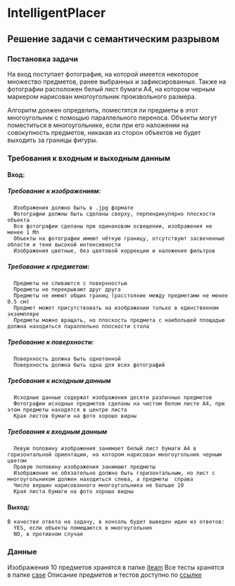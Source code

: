 # IntelligentPlacer
## Решение задачи с семантическим разрывом

### Постановка задачи

  На вход поступает фотография, на которой имеется некоторое множество предметов, ранее выбранных и зафиксированных. Также на фотографии расположен белый лист бумаги А4, на котором черным маркером нарисован многоугольник произвольного размера.

  Алгоритм должен определить, поместятся ли предметы в этот многоугольник с помощью параллельного переноса. Объекты могут поместиться в многоугольнике, если при его наложении на совокупность предметов, никакая из сторон объектов не будет выходить за границы фигуры.
  
### Требования к входным и выходным данным

#### Вход: 
  ##### Требование к изображениям:
      Изображения должно быть в .jpg формате
      Фотографии должны быть сделаны сверху, перпендикулярно плоскости объекта
      Все фотографии сделаны при одинаковом освещении, изображения не менее 1 Мп
      Объекты на фотографии имеют чёткую границу, отсутствуют засвеченные области и тени высокой интенсивности
      Изображения цветные, без цветовой коррекции и наложения фильтров
  ##### Требование к предметам:
      Предметы не сливаются с поверхностью
      Предметы не перекрывают друг друга
      Предметы не имеют общих границ (расстояние между предметами не менее 0.5 см)
      Предмет может присутствовать на изображении только в единственном экземпляре
      Предметы можно вращать, но плоскость предмета с наибольшей площадью должна находиться параллельно плоскости стола
  ##### Требование к поверхности:
      Поверхность должна быть однотонной
      Поверхность должна быть одна для всех фотографий
  ##### Требования к исходным данным
      Исходные данные содержат изображения десяти различных предметов
      Фотографии исходных предметов сделаны на чистом белом листе A4, при этом предметы находятся в центре листа
      Края листов бумаги на фото хорошо видны
  ##### Требования к входным данным
      Левую половину изображения занимает белый лист бумаги A4 в горизонтальной ориентации, на котором нарисован многоугольник черным цветом
      Правую половину изображения занимают предметы
      Изображение не обязательно должно быть горизонтальным, но лист с многоугольником должен находиться слева, а предметы  справа
      Число вершин нарисованного многоугольника не больше 10
      Края листа бумаги на фото хорошо видны
#### Выход:
    В качестве ответа на задачу, в консоль будет выведен идин из ответов:
      YES, если объекты помещаются в многоугольник
      NO, в противном случае
### Данные
  Изображения 10 предметов хранятся в папке [iteam](https://github.com/evgenya2000/IntelligentPlacer/tree/develop/data/iteams)
  Все тесты хранятся в папке [case](https://github.com/evgenya2000/IntelligentPlacer/tree/develop/data/case)
  Описание предметов и тестов доступно по [ссылке](https://github.com/evgenya2000/IntelligentPlacer/blob/develop/data/dataset.md)
